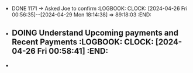 - DONE 1171 -> Asked Joe to confirm
  :LOGBOOK:
  CLOCK: [2024-04-26 Fri 00:56:35]--[2024-04-29 Mon 18:14:38] =>  89:18:03
  :END:
- DOING Understand Upcoming payments and Recent Payments
  :LOGBOOK:
  CLOCK: [2024-04-26 Fri 00:58:41]
  :END:
	-
-